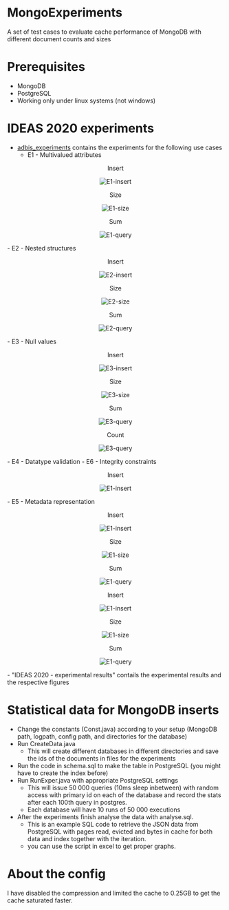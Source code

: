 # MongoExperiments

A set of test cases to evaluate cache performance of MongoDB with different document counts and sizes

# Prerequisites

  - MongoDB
  - PostgreSQL 
  - Working only under linux systems (not windows)
  
# IDEAS 2020 experiments
  - [adbis_experiments](./src/edu/upc/essi/mongo/adbis_experiments/)  contains the experiments for the following use cases
    - E1 - Multivalued attributes
 <p align="center">Insert</p>
<p align="center"><img src="./ADBIS 2020 - experimental results/pngs/e1-insert.png" alt="E1-insert" title="Insert"/></p>
 <p align="center">Size</p>
<p align="center"><img src="./ADBIS 2020 - experimental results/pngs/e1-size.png" alt="E1-size" title="Size"/></p>
 <p align="center">Sum</p>
<p align="center"><img src="./ADBIS 2020 - experimental results/pngs/e1-sum.png" alt="E1-query" title="Sum"/></p>
    - E2 - Nested structures
     <p align="center">Insert</p>
<p align="center"><img src="./ADBIS 2020 - experimental results/pngs/e2-insert.png" alt="E2-insert" title="Insert"/></p>
 <p align="center">Size</p>
<p align="center"><img src="./ADBIS 2020 - experimental results/pngs/e2-size.png" alt="E2-size" title="Size"/></p>
 <p align="center">Sum</p>
<p align="center"><img src="./ADBIS 2020 - experimental results/pngs/e2-sum.png" alt="E2-query" title="Sum"/></p>
    - E3 - Null values     <p align="center">Insert</p>
<p align="center"><img src="./ADBIS 2020 - experimental results/pngs/e3-insert.png" alt="E3-insert" title="Insert"/></p>
 <p align="center">Size</p>
<p align="center"><img src="./ADBIS 2020 - experimental results/pngs/e3-size.png" alt="E3-size" title="Size"/></p>
 <p align="center">Sum</p>
<p align="center"><img src="./ADBIS 2020 - experimental results/pngs/e3-sum.png" alt="E3-query" title="Sum"/></p>
<p align="center">Count</p>
<p align="center"><img src="./ADBIS 2020 - experimental results/pngs/e3-countnull.png" alt="E3-query" title="Count"/></p>
    - E4 - Datatype validation
    - E6 - Integrity constraints
    <p align="center">Insert</p>
<p align="center"><img src="./ADBIS 2020 - experimental results/pngs/e4-insert-all.png" alt="E1-insert" title="Insert "/></p>
    - E5 - Metadata representation
    <p align="center">Insert</p>
<p align="center"><img src="./ADBIS 2020 - experimental results/pngs/e5-insert.png" alt="E1-insert" title="Insert- changing number of attributes"/></p>
 <p align="center">Size</p>
<p align="center"><img src="./ADBIS 2020 - experimental results/pngs/e5-size.png" alt="E1-size" title="Size - changing number of attributes"/></p>
 <p align="center">Sum</p>
<p align="center"><img src="./ADBIS 2020 - experimental results/pngs/e5-sum.png" alt="E1-query" title="Sum - changing number of attributes"/></p>
    <p align="center">Insert</p>
<p align="center"><img src="./ADBIS 2020 - experimental results/pngs/e5-insert.png" alt="E1-insert" title="Insert- changing data-metadata ratio"/></p>
 <p align="center">Size</p>
<p align="center"><img src="./ADBIS 2020 - experimental results/pngs/e5-size.png" alt="E1-size" title="Size - changing data-metadata ratio"/></p>
 <p align="center">Sum</p>
<p align="center"><img src="./ADBIS 2020 - experimental results/pngs/e5-sum.png" alt="E1-query" title="Sum - changing data-metadata ratio"/></p>
  - "IDEAS 2020 - experimental results" contails the experimental results and the respective figures

# Statistical data for MongoDB inserts
 - Change the constants (Const.java) according to your setup (MongoDB path, logpath, config path, and directories for the database)
 - Run CreateData.java 
      * This will create different databases in different directories and save the ids of the documents in files for the experiments
- Run the code in schema.sql to make the table in PostgreSQL (you might have to create the index before)
- Run RunExper.java with appropriate PostgreSQL settings
  *  This will issue 50 000 queries (10ms sleep inbetween) with random access with primary id on each of the database and record the stats after each 100th query in postgres.
  *  Each database will have 10 runs of 50 000 executions
- After the experiments finish analyse the data with analyse.sql.
  *  This is an example SQL code to retrieve the JSON data from PostgreSQL with pages read, evicted and bytes in cache for both data and index together with the iteration.
  *  you can use the script in excel to get proper graphs.
              
# About the config

I have disabled the compression and limited the cache to 0.25GB to get the cache saturated faster.
